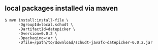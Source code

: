## local packages installed via maven

``````````````````
$ mvn install:install-file \
      -DgroupId=local.schudt \
      -DartifactId=datepicker \
      -Dversion=0.0.2 \
      -Dpackaging=jar \
      -Dfile=/path/to/download/schudt-javafx-datepicker-0.0.2.jar
``````````````````
